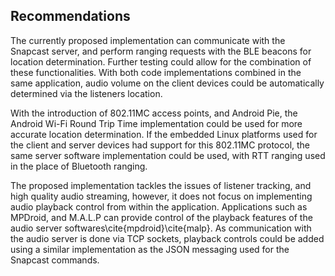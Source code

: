 ## Recommendations

The currently proposed implementation can communicate with the Snapcast server,
and perform ranging requests with the BLE beacons for location determination.
Further testing could allow for the combination of these functionalities. With
both code implementations combined in the same application, audio volume on the
client devices could be automatically determined via the listeners location.

With the introduction of 802.11MC access points, and Android Pie, the Android
Wi-Fi Round Trip Time implementation could be used for more accurate location
determination. If the embedded Linux platforms used for the client and server
devices had support for this 802.11MC protocol, the same server software
implementation could be used, with RTT ranging used in the place of Bluetooth
ranging.

The proposed implementation tackles the issues of listener tracking, and high
quality audio streaming, however, it does not focus on implementing audio
playback control from within the application. Applications such as MPDroid, and
M.A.L.P can provide control of the playback features of the audio server
softwares\cite{mpdroid}\cite{malp}. As communication with the audio server is
done via TCP sockets, playback controls could be added using a similar
implementation as the JSON messaging used for the Snapcast commands.
